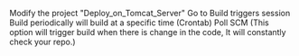 Modify the project "Deploy_on_Tomcat_Server"
Go to Build triggers session
Build periodically will build at a specific time (Crontab)
Poll SCM (This option will trigger build when there is change in the code, It will constantly check your repo.)
